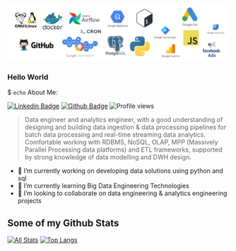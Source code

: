 ![image info](tech-stack.jpeg)

### Hello World

$ `echo` About Me:

[![Linkedin Badge](https://img.shields.io/badge/linkedin-0072b1?style=flat&logo=Linkedin&logoColor=white&link=https://www.linkedin.com/in/ronnie-joshua/)](https://www.linkedin.com/in/ronnie-joshua/) [![Github Badge](https://img.shields.io/badge/-ronniejoshua-grey?style=flat&logo=github&logoColor=white&link=https://github.com/ronniejoshua/)](https://github.com/ronniejoshua/) ![Profile views](https://gpvc.arturio.dev/ronniejoshua)


> Data engineer and analytics engineer, with a good understanding of designing and building data ingestion & data processing pipelines for batch data processing and real-time streaming data analytics. Comfortable working with RDBMS, NoSQL, OLAP, MPP (Massively Parallel Processing data platforms) and ETL frameworks, supported by strong knowledge of data modelling and DWH design.



- 🔭 I’m currently working on developing data solutions using python and sql
- 🌱 I’m currently learning Big Data Engineering Technologies
- 👯 I’m looking to collaborate on data engineering & analytics engineering projects

## Some of my Github Stats
[![All Stats](https://github-readme-stats-axpwmfcg3.vercel.app/api?username=ronniejoshua&show_icons=true&include_all_commits=true&count_private=true&hide=contribs)](https://github.com/ronniejoshua/github-readme-stats)
[![Top Langs](https://github-readme-stats-axpwmfcg3.vercel.app/api/top-langs/?username=ronniejoshua&layout=compact)](https://github.com/ronniejoshua/github-readme-stats)
